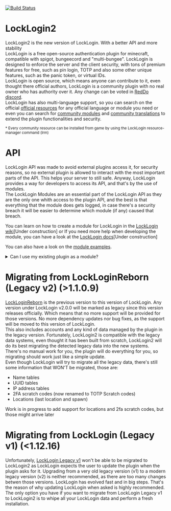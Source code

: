 [![Build Status](https://jenkins.karmadev.es/job/LockLogin/badge/icon)](https://jenkins.karmadev.es/job/LockLogin/)

# LockLogin2
LockLogin2 is the new version of LockLogin. With a better API and more stability
<br>
LockLogin is a free open-source authentication plugin for minecraft, compatible with
spigot, bungeecord and "multi-bungee". LockLogin is designed to enforce the server
and the client security, with tons of premium features for free, such as pin login, TOTP
and also some other unique features, such as the panic token, or virtual IDs.
<br>
LockLogin is open source, which means anyone can contribute to it, even thought there
official authors, LockLogin is a community plugin with no real owner who has authority
over it. Any change can be voted in [RedDo discord](https://discord.gg/77p8KZNfqE).
<br>
LockLogin has also multi-language support, so you can search on the official
[official resources](https://forum.karmadev.es/resources/categories/official.2/) for any official language or module you need or even you can
search for [community modules](https://forum.karmadev.es/resources/categories/module.12/) and [community translations](https://forum.karmadev.es/resources/categories/translation.11/) to extend the plugin functionalities
and security.

<small>* Every community resource can be installed from game by using the LockLogin resource-manager command (lrm)</small>

# API
LockLogin API was made to avoid external plugins access it, for security reasons, so no external plugin is
allowed to interact with the most important parts of the API. This helps your server to still safe. Anyway,
LockLogin provides a way for developers to access its API, and that's by the use of modules.
<br>
The LockLogin Modules are an essential part of the LockLogin API as they are the only one whith access to the
plugin API, and the best is that everything that the module does gets logged, in case there's a security breach
it will be easier to determine which module (if any) caused that breach.

You can learn on how to create a module for LockLogin in the [LockLogin wiki]()[Under construction] or
If you need more help when developing the module, you can have a look at the [LockLogin docs]()[Under construction]

You can also have a look on the [module examples](https://github.com/KarmaDeb/LockLogin2Examples/tree/master).
<details> 
  <summary>Can I use my existing plugin as a module?</summary>
    Yes, unlike in LockLoginReborn (LockLogin legacy v2), a plugin can be extended into a module, without even the need
of making your plugin have module-required files or implementing the LockLogin module class, instead, you simply need to call 
a LockLogin method which asks your plugin as parameter in order to extend your plugin into a module virtually
</details>

# Migrating from LockLoginReborn (Legacy v2) (>1.1.0.9)
[LockLoginReborn](https://github.com/KarmaDeb/LockLoginReborn) is the previous version to this version of LockLogin. Any version under LockLogin v2.0.0 will be
marked as legacy since this version releases officially. Which means that no more support will be provided for those
versions. No more dependency updates nor bug fixes, as the support will be moved to this version of LockLogin.
<br>
This also includes accounts and any kind of data managed by the plugin in the legacy version. Fortunately, LockLogin2
is compatible with the legacy data systems, even thought it has been built from scratch, LockLogin2 will do its best
migrating the detected legacy data into the new systems. There's no manual work for you, the plugin will do everything
for you, so migrating should work just like a simple update.
<br>
Even though LockLogin will try to migrate all the legacy data, there's still some information that WON'T be migrated, those are:
- Name tables
- UUID tables
- IP address tables
- 2FA scratch codes (now renamed to TOTP Scratch codes)
- Locations (last location and spawn)

Work is in progress to add support for locations and 2fa scratch codes, but those might arrive later

# Migrating from LockLogin (Legacy v1) (<1.12.16)
Unfortunately, [LockLogin Legacy v1](https://github.com/KarmaDeb/LockLogin) won't be able to be migrated to LockLogin2
as LockLogin expects the user to update the plugin when the plugin asks for it. Upgrading from a very old legacy version (v1)
to a modern legacy version (v2) is neither recommended, as there are too many changes betwen those versions. LockLogin has evolved
fast and in big steps. That's the reason of why updating LockLogin when asked is highly recommended.
<br>
The only option you have if you want to migrate from LockLogin Legacy v1 to LockLogin2 is to whipe all your LockLogin data and perform
a fresh installation.<br>
